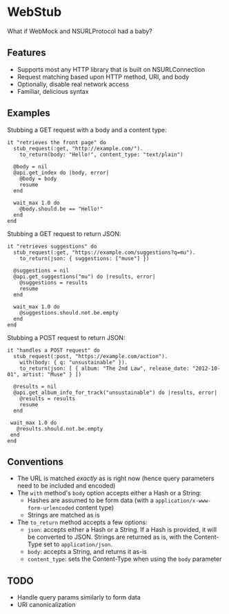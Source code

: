 WebStub
======

What if WebMock and NSURLProtocol had a baby?

Features
------------
* Supports most any HTTP library that is built on NSURLConnection
* Request matching based upon HTTP method, URI, and body
* Optionally, disable real network access
* Familiar, delicious syntax

Examples
------------

Stubbing a GET request with a body and a content type:

    it "retrieves the front page" do
      stub_request(:get, "http://example.com/").
        to_return(body: "Hello!", content_type: "text/plain")
      
      @body = nil
      @api.get_index do |body, error|
        @body = body
        resume
      end

      wait_max 1.0 do
        @body.should.be == "Hello!"
      end
    end

Stubbing a GET request to return JSON:

    it "retrieves suggestions" do
      stub_request(:get, "https://example.com/suggestions?q=mu").
        to_return(json: { suggestions: ["muse"] })

      @suggestions = nil
      @api.get_suggestions("mu") do |results, error|
        @suggestions = results
        resume
      end

      wait_max 1.0 do
        @suggestions.should.not.be.empty
      end
    end

Stubbing a POST request to return JSON:

    it "handles a POST request" do
      stub_request(:post, "https://example.com/action").
        with(body: { q: "unsustainable" }).
        to_return(json: [ { album: "The 2nd Law", release_date: "2012-10-01", artist: "Muse" } ])

      @results = nil
      @api.get_album_info_for_track("unsustainable") do |results, error|
        @results = results
        resume
      end

     wait_max 1.0 do
       @results.should.not.be.empty
     end
    end

Conventions
-----------------
- The URL is matched *exactly* as is right now (hence query parameters need to be included and encoded)
- The `with` method's `body` option accepts either a Hash or a String:
  - Hashes are assumed to be form data (with a `application/x-www-form-urlencoded` content type)
  - Strings are matched as is
- The `to_return` method accepts a few options:
  - `json`: accepts either a Hash or a String. If a Hash is provided, it will be converted to JSON. Strings are returned as is, with the Content-Type set to `application/json`.
  - `body`: accepts a String, and returns it as-is
  - `content_type`: sets the Content-Type when using the `body` parameter

TODO
---------
* Handle query params similarly to form data
* URI canonicalization

